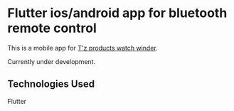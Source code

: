 # Flutter ios/android app for bluetooth remote control

This is a mobile app for [T'z products watch winder](https://tzproducts.jp/).

Currently under development.

## Technologies Used

Flutter
